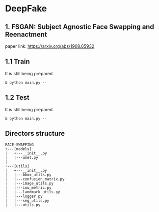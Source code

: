 # DeepFake

## **1. FSGAN: Subject Agnostic Face Swapping and Reenactment**
paper link: https://arxiv.org/abs/1908.05932

## **1.1 Train**
It is still being prepared.
```
& python main.py --
```

## **1.2 Test**
It is still being prepared.
```
& python main.py --
```

## **Directors structure**
```
FACE-SWAPPING
+---[models]
|   +---__init__.py
|   |---unet.py
|
+---[utils]
|   +---__init__.py
|   |---bbox_utils.py
|   |---confusion_matrix.py
|   |---image_utils.py
|   |---iou_metric.py
|   |---landmark_utils.py
|   |---logger.py
|   |---seg_utils.py
|   |---utils.py
```
